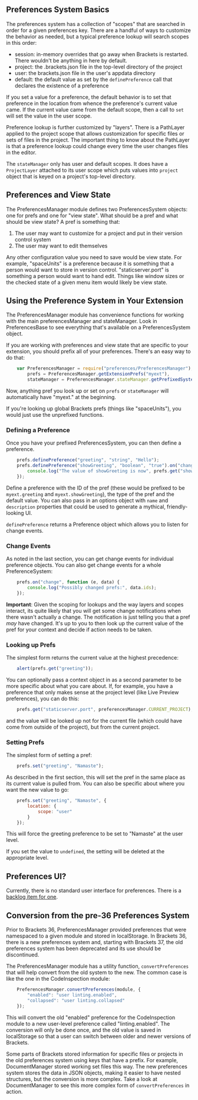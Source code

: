 ## Preferences System Basics

The preferences system has a collection of "scopes" that are searched in order for a given preferences key. There are a handful of ways to customize the behavior as needed, but a typical preference lookup will search scopes in this order:

* session: in-memory overrides that go away when Brackets is restarted. There wouldn't be anything in here by default.
* project: the .brackets.json file in the top-level directory of the project
* user: the brackets.json file in the user's appdata directory
* default: the default value as set by the `definePreference` call that declares the existence of a preference

If you set a value for a preference, the default behavior is to set that preference in the location from whence the preference's current value came. If the current value came from the default scope, then a call to `set` will set the value in the user scope.

Preference lookup is further customized by "layers". There is a PathLayer applied to the project scope that allows customization for specific files or sets of files in the project. The important thing to know about the PathLayer is that a preference lookup could change every time the user changes files in the editor.

The `stateManager` only has user and default scopes. It does have a `ProjectLayer` attached to its user scope which puts values into `project` object that is keyed on a project's top-level directory.

## Preferences and View State

The PreferencesManager module defines two PreferencesSystem objects: one for prefs and one for "view state". What should be a pref and what should be view state? A pref is something that:

1. The user may want to customize for a project and put in their version control system
2. The user may want to edit themselves

Any other configuration value you need to save would be view state. For example, "spaceUnits" is a preference because it is something that a person would want to store in version control. "staticserver.port" is something a person would want to hand edit. Things like window sizes or the checked state of a given menu item would likely be view state.

## Using the Preference System in Your Extension

The PreferencesManager module has convenience functions for working with the main preferencesManager and stateManager. Look in PreferencesBase to see everything that's available on a PreferencesSystem object.

If you are working with preferences and view state that are specific to your extension, you should prefix all of your preferences. There's an easy way to do that:

```javascript
    var PreferencesManager = require("preferences/PreferencesManager"),
        prefs = PreferencesManager.getExtensionPrefs("myext"),
        stateManager = PreferencesManager.stateManager.getPrefixedSystem("myext");
```

Now, anything pref you look up or set on `prefs` or `stateManager` will automatically have "myext." at the beginning.

If you're looking up global Brackets prefs (things like "spaceUnits"), you would just use the unprefixed functions.

### Defining a Preference

Once you have your prefixed PreferencesSystem, you can then define a preference.

```javascript
    prefs.definePreference("greeting", "string", "Hello");
    prefs.definePreference("showGreeting", "boolean", "true").on("change", function () {
        console.log("The value of showGreeting is now", prefs.get("showGreeting"));
    });
```

Define a preference with the ID of the pref (these would be prefixed to be `myext.greeting` and `myext.showGreeting`), the type of the pref and the default value. You can also pass in an options object with `name` and `description` properties that could be used to generate a mythical, friendly-looking UI.

`definePreference` returns a Preference object which allows you to listen for change events.

### Change Events

As noted in the last section, you can get change events for individual preference objects. You can also get change events for a whole PreferenceSystem:

```javascript
    prefs.on("change", function (e, data) {
        console.log("Possibly changed prefs:", data.ids);
    });
```

**Important**: Given the scoping for lookups and the way layers and scopes interact, its quite likely that you will get some change notifications when there wasn't actually a change. The notification is just telling you that a pref *may* have changed. It's up to you to then look up the current value of the pref for your context and decide if action needs to be taken.

### Looking up Prefs

The simplest form returns the current value at the highest precedence:

```javascript
    alert(prefs.get("greeting"));
```

You can optionally pass a context object in as a second parameter to be more specific about what you care about. If, for example, you have a preference that only makes sense at the project level (like Live Preview preferences), you can do this:

```javascript
    prefs.get("staticserver.port", preferencesManager.CURRENT_PROJECT);
```

and the value will be looked up not for the current file (which could have come from outside of the project), but from the current project.

### Setting Prefs

The simplest form of setting a pref:

```javascript
    prefs.set("greeting", "Namaste");
```

As described in the first section, this will set the pref in the same place as its current value is pulled from. You can also be specific about where you want the new value to go:

```javascript
    prefs.set("greeting", "Namaste", {
        location: {
            scope: "user"
        }
    });
```

This will force the greeting preference to be set to "Namaste" at the user level.

If you set the value to `undefined`, the setting will be deleted at the appropriate level.

## Preferences UI?

Currently, there is no standard user interface for preferences. There is a [backlog item for one](https://trello.com/c/5GwJgKfi/480-8-preferences-dialog).

## Conversion from the pre-36 Preferences System

Prior to Brackets 36, PreferencesManager provided preferences that were namespaced to a given module and stored in localStorage. In Brackets 36, there is a new preferences system and, starting with Brackets 37, the old preferences system has been deprecated and its use should be discontinued.

The PreferencesManager module has a utility function, `convertPreferences` that will help convert from the old system to the new. The common case is like the one in the CodeInspection module:

```javascript
    PreferencesManager.convertPreferences(module, {
        "enabled": "user linting.enabled",
        "collapsed": "user linting.collapsed"
    });
```

This will convert the old "enabled" preference for the CodeInspection module to a new user-level preference called "linting.enabled". The conversion will only be done once, and the old value is saved in localStorage so that a user can switch between older and newer versions of Brackets.

Some parts of Brackets stored information for specific files or projects in the old preferences system using keys that have a prefix. For example, DocumentManager stored working set files this way. The new preferences system stores the data in JSON objects, making it easier to have nested structures, but the conversion is more complex. Take a look at DocumentManager to see this more complex form of `convertPreferences` in action.